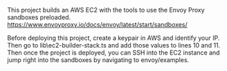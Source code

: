 This project builds an AWS EC2 with the tools to use the Envoy Proxy sandboxes preloaded.
https://www.envoyproxy.io/docs/envoy/latest/start/sandboxes/

Before deploying this project, create a keypair in AWS and identify your IP.
Then go to lib\ec2-builder-stack.ts and add those values to lines 10 and 11.
Then once the project is deployed, you can SSH into the EC2 instance and jump right into the sandboxes by navigating to envoy/examples.